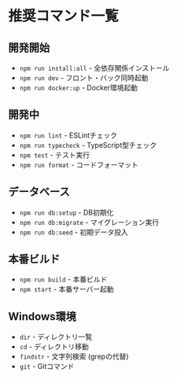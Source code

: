 # 推奨コマンド一覧

## 開発開始
- `npm run install:all` - 全依存関係インストール
- `npm run dev` - フロント・バック同時起動
- `npm run docker:up` - Docker環境起動

## 開発中
- `npm run lint` - ESLintチェック
- `npm run typecheck` - TypeScript型チェック
- `npm test` - テスト実行
- `npm run format` - コードフォーマット

## データベース
- `npm run db:setup` - DB初期化
- `npm run db:migrate` - マイグレーション実行
- `npm run db:seed` - 初期データ投入

## 本番ビルド
- `npm run build` - 本番ビルド
- `npm start` - 本番サーバー起動

## Windows環境
- `dir` - ディレクトリ一覧
- `cd` - ディレクトリ移動
- `findstr` - 文字列検索 (grepの代替)
- `git` - Gitコマンド